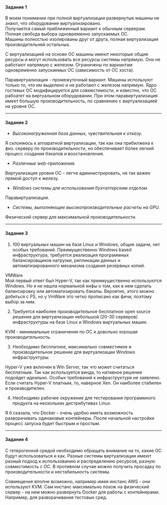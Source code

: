 <h4> Задание 1 </h4>

В моем понимании при полной виртуализации развернутые машины не знают, что оборудование виртуализировано. <br>
Получается самый приближенный вариант к обычным серверам. Полная свобода выбора одновременно запускаемых ОС.<br>
Машины полностью изолированы друг от друга, полная виртуализация производительней остальных. <br>

С виртуализацией на основе ОС машины имеют некоторые общие ресурсы и могут использовать все ресурсы системы напрямую. 
Они не работают напрямую с железом. Ограничены по вариантам одновременно запускаемых ОС (зависимость от ОС хоста).

Паравиртуализация - промежуточный вариант. Машины используют только то, что им выделено и не работают с железом напрямую. 
Ядро гостевых ОС модифицируется для совместимости, и известно, что ОС рабоатет на виртуальном оборудовании. При этом паравиртуализация имеет большую производительность, по сравнению с виртуализацией на уровне ОС.


<hr>
<h4> Задание 2 </h4>

* <i>Высоконагруженная база данных, чувствительная к отказу.</i> <br>

Я склоняюсь к аппаратной виртуализации, так как она прибилжена к физ. серверу по производительности, но обеспечивает более легкий процесс создания бэкапов и воостановления. 

* <i>Различные web-приложения. </i><br> 

Виртуализация уровня ОС - легче администрировать, не так важен прямой доступ к железу. 


* <i>Windows системы для использования бухгалтерским отделом. </i><br> 

Паравиртуализация. 

* <i>Системы, выполняющие высокопроизводительные расчеты на GPU. </i><br> 

Физический сервер для максимальной производительности. 

<hr>
<h4> Задание 3 </h4>

1. 100 виртуальных машин на базе Linux и Windows, общие задачи, нет особых требований. Преимущественно Windows based инфраструктура, требуется реализация программных балансировщиков нагрузки, репликации данных и автоматизированного механизма создания резервных копий.

VMWare <br>
Мой первый ответ был Hyper-V, так как преимущественно используются Windows. Но я не нашла нормальной инфы о том, как в нем сделать балансировку или автоматизировать бэкапы. 
Вероятно, этого можно добиться с PS, но у VmWare это четко прописано как фичи, поэтому выбор за ним. 


2. Требуется наиболее производительное бесплатное open source решение для виртуализации небольшой (20-30 серверов) инфраструктуры на базе Linux и Windows виртуальных машин.

KVM - минимальные ограничения по ОС и довольно хорошая производительность.

3. Необходимо бесплатное, максимально совместимое и производительное решение для виртуализации Windows инфраструктуры.

Hyper-V уже включен в Win Server, так что может считаться бесплатным. Так как используется винда, то нативное решение подойдет идеально. 
Особых требований к инфраструктуре не заявлено. 
Если считать Hyper-V платным, то, наверное Xen. Он наиболее стабилен и производителен.

4. Необходимо рабочее окружение для тестирования программного продукта на нескольких дистрибутивах Linux.

Я б сказала, что Docker - очень удобно иметь возможность разворачивать одинаковые контейнеры. 
После начальной настройки процесс запуска будет быстрым и простым. 

<hr>
<h4> Задание 4 </h4>

С гетерогенной средой необходимо обращать внимание на то, какие ОС будут использоваться и как. 
Разные системы виртуализации имеют разный подход к использованию и распределению ресурсов, разную совместимость с ОС.
В противном случае можно получить просадку по производительности и нестабильность системы. 

Совмещение вполне возможно, например имея инстанс AWS - они используют KVM. 
Сам инстанс максимально похож на физический сервер - на нем можно развернуть Docker для работы с контейнерами. Например, для разворачивания тестовых сред.
